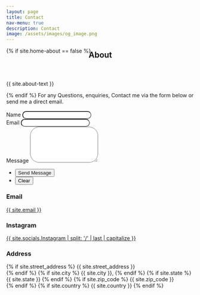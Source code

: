 ```yaml
---
layout: page
title: Contact
nav-menu: true
description: Contact
image: /assets/images/og_image.png
---
```


<!-- Contact -->
<section id="contact">
  <div class="inner">
    <section>
    {% if site.home-about == false %}
                <header style="margin-top: -40px" class="major">
                    <h2>About</h2>
                </header>
                <p>{{ site.about-text }}</p>
    {% endif %}
    For any Questions, enquiries, Contact me via the form below or send me a direct email.<br/><br/>
      <form action="https://formspree.io/f/meqwwedl" method="POST">
        <div class="field half first">
          <label for="name">Name</label>
          <input type="text" name="name" id="name" style="border-radius: 48px;"/>
        </div>
        <div class="field half">
          <label for="email">Email</label>
          <input type="text" name="_replyto" id="email" style="border-radius: 48px;" />
        </div>
        <div class="field">
          <label for="message">Message</label>
          <textarea name="message" id="message" rows="6" style="border-radius: 24px;"></textarea>
        </div>
        <ul class="actions">
          <li><input type="submit" value="Send Message" class="special" style="color: var(--btn-text) !important;"/></li>
          <li><input type="reset" value="Clear" /></li>
        </ul>
      </form>
    </section>
    <section class="split">
      <section>
        <div class="contact-method">
          <span class="icon alt fa-envelope"></span>
          <h3>Email</h3>
          <a href="mailto:{{ site.email }}">{{ site.email }}</a>
        </div>
      </section>
      <section>
        <div class="contact-method">
          <span class="icon alt fa-instagram"></span>
          <h3>Instagram</h3>
          <span><a href="{{ site.socials.Instagram }}">{{ site.socials.Instagram | split: '/' | last | capitalize }}</a></span>
        </div>
      </section>
      <section>
        <div class="contact-method">
          <span class="icon alt fa-house"></span>
          <h3>Address</h3>
          <span>
            {% if site.street_address %}
            {{ site.street_address }}<br />
            {% endif %} {% if site.city %}
            {{ site.city }}, {% endif %} {% if site.state %}
            {{ site.state }}
            {% endif %} {% if site.zip_code %}
            {{ site.zip_code }}<br />
            {% endif %} {% if site.country %}
            {{ site.country }}
            {% endif %}
          </span>
        </div>
      </section>
    </section>

  </div>
</section>
